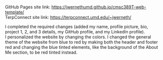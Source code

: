 GitHub Pages site link: https://jwernethumd.github.io/cmsc389T-web-template/  
TerpConnect site link: https://terpconnect.umd.edu/~jwerneth/  
  
I completed the required changes (added my name, profile picture, bio, project 1, 2, and 3 details, my GitHub profile, and my LinkedIn profile).  
I personalized the website by changing the colors. I changed the general theme of the website from blue to red by making both the header and footer red and changing the blue tinted elements, like the background of the About Me section, to be red tinted instead.
